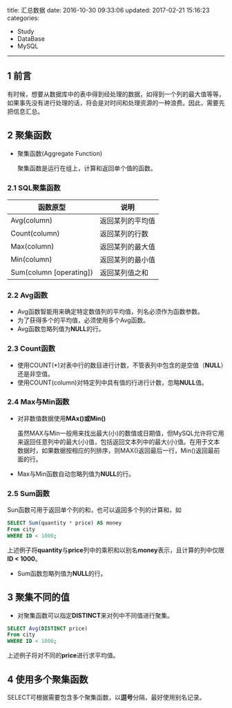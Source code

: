 title: 汇总数据
date: 2016-10-30 09:33:06
updated: 2017-02-21 15:16:23
categories:
- Study
- DataBase
- MySQL
---

## 1 前言

有时候，想要从数据库中的表中得到经处理的数据，如得到一个列的最大值等等，如果事先没有进行处理的话，将会是对时间和处理资源的一种浪费。因此，需要先把信息汇总。

## 2 聚集函数

- 聚集函数(Aggregate Function)

    聚集函数是运行在组上，计算和返回单个值的函数。

### 2.1 SQL聚集函数

|    函数原型   |       说明       |
|---------------|------------------|
| Avg(column)   | 返回某列的平均值 |
| Count(column) | 返回某列的行数   |
| Max(column)   | 返回某列的最大值 |
| Min(column)   | 返回某列的最小值 |
| Sum(column [operating])   | 返回某列值之和   |

### 2.2 Avg函数

- Avg函数智能用来确定特定数值列的平均值，列名必须作为函数参数。
- 为了获得多个的平均值，必须使用多个Avg函数。
- Avg函数忽略列值为**NULL**的行。

### 2.3 Count函数

- 使用COUNT(*)对表中行的数目进行计数，不管表列中包含的是空值（**NULL**）还是非空值。 
- 使用COUNT(column)对特定列中具有值的行进行计数，忽略**NULL**值。 

### 2.4 Max与Min函数

- 对非数值数据使用**MAx()**或**Min()**

    虽然MAX与Min一般用来找出最大(小)的数值或日期值，但MySQL允许将它用来返回任意列中的最大(小)值，包括返回文本列中的最大(小)值。在用于文本数据时，如果数据按相应的列排序，则MAX()返回最后一行，Min()返回最前面的行。

- Max与Min函数自动忽略列值为**NULL**的行。

### 2.5 Sum函数

Sun函数可用于返回单个列的和，也可以返回多个列的计算和，如

```SQL
SELECT Sum(quantity * price) AS money
From city
WHERE ID < 1000;
```

上述例子将**quantity**与**price**列中的乘积和以别名**money**表示，且计算的列中仅限**ID < 1000**。

- Sum函数忽略列值为**NULL**的行。

## 3 聚集不同的值

- 对聚集函数可以指定**DISTINCT**来对列中不同值进行聚集。

```SQL
SELECT Avg(DISTINCT price)
From city
WHERE ID < 1000;
```

上述例子将对不同的**price**进行求平均值。

## 4 使用多个聚集函数
SELECT可根据需要包含多个聚集函数，以**逗号**分隔，最好使用别名记录。
